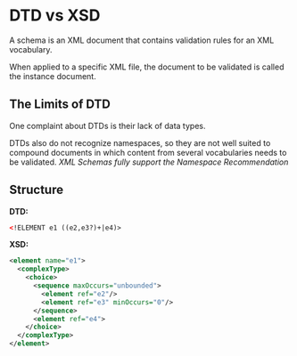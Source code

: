 # DTD vs XSD

A schema is an XML document that contains validation rules for an XML vocabulary.

When applied to a specific XML file, the document to be validated is called the instance document.

## The Limits of DTD

One complaint about DTDs is their lack of data types.

DTDs also do not recognize namespaces, so they are not well suited to compound documents in which content from several vocabularies needs to be validated.
_XML Schemas fully support the Namespace Recommendation_

## Structure

**DTD:**

```xml
<!ELEMENT e1 ((e2,e3?)+|e4)>
```

**XSD:**

```xml
<element name="e1">
  <complexType>
    <choice>
      <sequence maxOccurs="unbounded">
        <element ref="e2"/>
        <element ref="e3" minOccurs="0"/>
      </sequence>
      <element ref="e4">
    </choice>
  </complexType>
</element>
```
